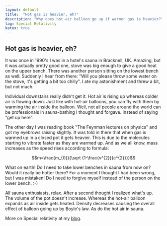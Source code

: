 ```yaml
---
layout: default
title:  "Hot gas is heavier, eh?"
description: "Why does hot-air balloon go up if warmer gas is heavier?"
tag: Special Relativity
katex: true
---
```


## Hot gas is heavier, eh?

It was once in 1990's I was in a hotel's sauna in Bracknell, UK. Amazing, but it was actually pretty good one, stove was big enough to give a good heat on the upper bench. There was another person sitting on the lowest bench as well. Suddenly I hear from there: "Will you please throw some water on the stove, it's getting a bit too chilly". I ate my astonishment and threw a bit, but not much.

Individual downstairs really didn't get it. Hot air is rising up whereas colder air is flowing down. Just like with hot-air balloons, you can fly with them by warming the air inside the balloon. Well, not all people around the world can be professionals in sauna-bathing I thought and forgave. Instead of saying "get up here".

The other day I was reading book "The Feynman lectures on physics" and got my eyebrows raising slightly. It was told in there that when gas is warmed up in a closed pot it gets heavier. This is due to the molecules starting to vibrate faster as they are warmed up. And as we all know, mass increases as the speed rises according to formula: 

$$m=\frac{m_{0}}{\sqrt {1-\frac{v^{2}}{c^{2}}}}$$

What on earth! Do I need to take lower benches in sauna from now on? Would it really be hotter there? For a moment I thought I had been wrong, but I was mistaken! Do I need to forgive myself instead of the person on the lower bench. :-)

All sauna enthusiasts, relax. After a second thought I realized what's up. The volume of the pot doesn't increase. Whereas the hot-air balloon expands as air inside gets heated. Density decreases causing the overall effect of balloon going up by Boyle's law. As do the hot air in sauna.

More on Special relativity at my [blog](https://veikkonyfors.github.io/blog/#Special%20Relativity).













